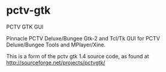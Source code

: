 pctv-gtk
========

PCTV GTK GUI

Pinnacle PCTV Deluxe/Bungee Gtk-2 and Tcl/Tk GUI for PCTV Deluxe/Bungee Tools and MPlayer/Xine.

This is a form of the pctv gtk 1.4 source code, as found at 
http://sourceforge.net/projects/pctvgtk/
